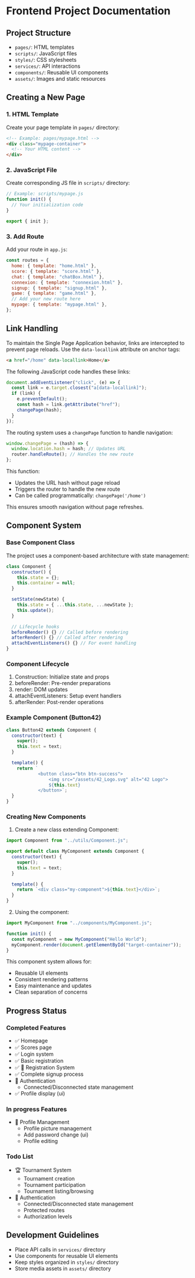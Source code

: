 # Frontend Project Documentation

## Project Structure

- `pages/`: HTML templates
- `scripts/`: JavaScript files
- `styles/`: CSS stylesheets
- `services/`: API interactions
- `components/`: Reusable UI components
- `assets/`: Images and static resources

## Creating a New Page

### 1. HTML Template

Create your page template in `pages/` directory:

```html
<!-- Example: pages/mypage.html -->
<div class="mypage-container">
  <!-- Your HTML content -->
</div>
```

### 2. JavaScript File

Create corresponding JS file in `scripts/` directory:

```javascript
// Example: scripts/mypage.js
function init() {
  // Your initialization code
}

export { init };
```

### 3. Add Route

Add your route in `app.js`:

```javascript
const routes = {
  home: { template: "home.html" },
  score: { template: "score.html" },
  chat: { template: "chatBox.html" },
  connexion: { template: "connexion.html" },
  signup: { template: "signup.html" },
  game: { template: "game.html" },
  // Add your new route here
  mypage: { template: "mypage.html" },
};
```

## Link Handling

To maintain the Single Page Application behavior, links are intercepted to prevent page reloads. Use the `data-locallink` attribute on anchor tags:

```html
<a href="/home" data-locallink>Home</a>
```

The following JavaScript code handles these links:

```javascript
document.addEventListener("click", (e) => {
  const link = e.target.closest("a[data-locallink]");
  if (link) {
    e.preventDefault();
    const hash = link.getAttribute("href");
    changePage(hash);
  }
});
```

The routing system uses a `changePage` function to handle navigation:

```javascript
window.changePage = (hash) => {
  window.location.hash = hash; // Updates URL
  router.handleRoute(); // Handles the new route
};
```

This function:

- Updates the URL hash without page reload
- Triggers the router to handle the new route
- Can be called programmatically: `changePage('/home')`

This ensures smooth navigation without page refreshes.

## Component System

### Base Component Class

The project uses a component-based architecture with state management:

```javascript
class Component {
  constructor() {
    this.state = {};
    this.container = null;
  }

  setState(newState) {
    this.state = { ...this.state, ...newState };
    this.update();
  }

  // Lifecycle hooks
  beforeRender() {} // Called before rendering
  afterRender() {} // Called after rendering
  attachEventListeners() {} // For event handling
}
```

### Component Lifecycle

1. Construction: Initialize state and props
2. beforeRender: Pre-render preparations
3. render: DOM updates
4. attachEventListeners: Setup event handlers
5. afterRender: Post-render operations

### Example Component (Button42)

```javascript
class Button42 extends Component {
  constructor(text) {
    super();
    this.text = text;
  }

  template() {
    return `
            <button class="btn btn-success">
                <img src="/assets/42_Logo.svg" alt="42 Logo">
                ${this.text}
            </button>`;
  }
}
```

### Creating New Components

1. Create a new class extending Component:

```javascript
import Component from "../utils/Component.js";

export default class MyComponent extends Component {
  constructor(text) {
    super();
    this.text = text;
  }

  template() {
    return `<div class="my-component">${this.text}</div>`;
  }
}
```

2. Using the component:

```javascript
import MyComponent from "../components/MyComponent.js";

function init() {
  const myComponent = new MyComponent("Hello World");
  myComponent.render(document.getElementById("target-container"));
}
```

This component system allows for:

- Reusable UI elements
- Consistent rendering patterns
- Easy maintenance and updates
- Clean separation of concerns

## Progress Status

### Completed Features

- ✅ Homepage
- ✅ Scores page
- ✅ Login system
- ✅ Basic registration
- ✅ 🔄 Registration System
- ✅ Complete signup process
- 🔐 Authentication
  - Connected/Disconnected state management
- ✅ Profile display (ui)

### In progress Features

- 👤 Profile Management
  - Profile picture management
  - Add password change (ui)
  - Profile editing

### Todo List

- 🏆 Tournament System
  - Tournament creation
  - Tournament participation
  - Tournament listing/browsing
- 🔐 Authentication
  - Connected/Disconnected state management
  - Protected routes
  - Authorization levels

## Development Guidelines

- Place API calls in `services/` directory
- Use components for reusable UI elements
- Keep styles organized in `styles/` directory
- Store media assets in `assets/` directory
